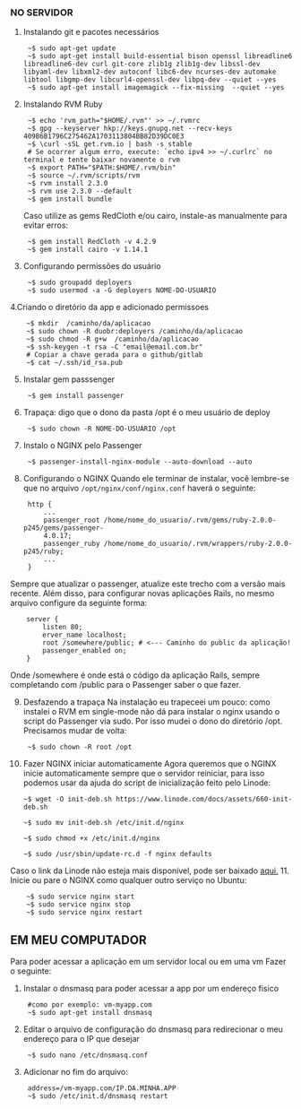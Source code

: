 ### NO SERVIDOR
1. Instalando git e pacotes necessários
		
		~$ sudo apt-get update
		~$ sudo apt-get install build-essential bison openssl libreadline6 libreadline6-dev curl git-core zlib1g zlib1g-dev libssl-dev libyaml-dev libxml2-dev autoconf libc6-dev ncurses-dev automake libtool libgmp-dev libcurl4-openssl-dev libpq-dev --quiet --yes
		~$ sudo apt-get install imagemagick --fix-missing  --quiet --yes
2. Instalando RVM Ruby
		
		~$ echo 'rvm_path="$HOME/.rvm"' >> ~/.rvmrc
		~$ gpg --keyserver hkp://keys.gnupg.net --recv-keys 409B6B1796C275462A1703113804BB82D39DC0E3
		~$ \curl -sSL get.rvm.io | bash -s stable 
		# Se ocorrer algum erro, execute: `echo ipv4 >> ~/.curlrc` no terminal e tente baixar novamente o rvm
		~$ export PATH="$PATH:$HOME/.rvm/bin"
		~$ source ~/.rvm/scripts/rvm
		~$ rvm install 2.3.0
		~$ rvm use 2.3.0 --default
		~$ gem install bundle
	Caso utilize as gems RedCloth e/ou cairo, instale-as manualmente para evitar erros:
	
		~$ gem install RedCloth -v 4.2.9
		~$ gem install cairo -v 1.14.1
3. Configurando permissões do usuário
		
		~$ sudo groupadd deployers
		~$ sudo usermod -a -G deployers NOME-DO-USUARIO
4.Criando o diretório da app e adicionado permissoes

		~$ mkdir  /caminho/da/aplicacao
		~$ sudo chown -R duobr:deployers /caminho/da/aplicacao
		~$ sudo chmod -R g+w  /caminho/da/aplicacao
		~$ ssh-keygen -t rsa -C "email@email.com.br"
		# Copiar a chave gerada para o github/gitlab
		~$ cat ~/.ssh/id_rsa.pub 
5. Instalar gem passsenger

		~$ gem install passenger
6. Trapaça: digo que o dono da pasta /opt é o meu usuário de deploy

		~$ sudo chown -R NOME-DO-USUÁRIO /opt
7. Instalo o NGINX pelo Passenger
		
		~$ passenger-install-nginx-module --auto-download --auto
8. Configurando o NGINX
Quando ele terminar de instalar, você lembre-se que no arquivo `/opt/nginx/conf/nginx.conf`
haverá o seguinte:

		http {
			...
			passenger_root /home/nome_do_usuario/.rvm/gems/ruby-2.0.0-p245/gems/passenger-
			4.0.17;
			passenger_ruby /home/nome_do_usuario/.rvm/wrappers/ruby-2.0.0-p245/ruby;
			...
		}
Sempre que atualizar o passenger, atualize este trecho com a versão mais recente. Além disso,
para configurar novas aplicações Rails, no mesmo arquivo configure da seguinte forma:

		server {
			listen 80;
			erver_name localhost;
			root /somewhere/public; # <--- Caminho do public da aplicação!
			passenger_enabled on;
		}
Onde /somewhere é onde está o código da aplicação Rails, sempre completando com /public
para o Passenger saber o que fazer.

9. Desfazendo a trapaça
Na instalação eu trapeceei um pouco: como instalei o RVM em single-mode não dá para
instalar o nginx usando o script do Passenger via sudo. Por isso mudei o dono do diretório
/opt. Precisamos mudar de volta:

		~$ sudo chown -R root /opt

10. Fazer NGINX iniciar automaticamente
Agora queremos que o NGINX inicie automaticamente sempre que o servidor reiniciar, para
isso podemos usar da ajuda do script de inicialização feito pelo Linode:
		
		~$ wget -O init-deb.sh https://www.linode.com/docs/assets/660-init-deb.sh
		
		~$ sudo mv init-deb.sh /etc/init.d/nginx
		
		~$ sudo chmod +x /etc/init.d/nginx

		~$ sudo /usr/sbin/update-rc.d -f nginx defaults
Caso o link da Linode não esteja mais disponível, pode ser baixado [aqui.](https://raw.githubusercontent.com/Brunomm/tutoriais/master/NGINX-com-passenger/660-init-deb.sh)
11. Inicie ou pare o NGINX como qualquer outro serviço no Ubuntu:

		~$ sudo service nginx start
		~$ sudo service nginx stop
		~$ sudo service nginx restart


## EM MEU COMPUTADOR 
 Para poder acessar a aplicação em um servidor local ou em uma vm
 Fazer o seguinte:

1. Instalar o dnsmasq para poder acessar a app por um endereço fisico

		#como por exemplo: vm-myapp.com
		~$ sudo apt-get install dnsmasq

2. Editar o arquivo de configuração do dnsmasq para redirecionar o meu endereço para o IP que desejar

		~$ sudo nano /etc/dnsmasq.conf

3. Adicionar no fim do arquivo: 

		address=/vm-myapp.com/IP.DA.MINHA.APP
		~$ sudo /etc/init.d/dnsmasq restart



